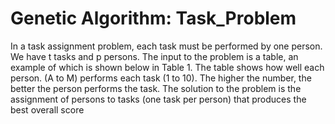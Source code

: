# Genetic Algorithm: Task_Problem
In a task assignment problem, each task must be performed by one person. We have t tasks and p persons. The input to the problem is a table, an example of which is shown below in Table 1. The table shows how well each person. (A to M) performs each task (1 to 10). The higher the number, the better the person performs the task. The solution to the problem is the assignment of persons to tasks (one task per person) that produces the best overall score
